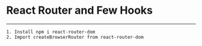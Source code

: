 # React Router and Few Hooks
---
```
1. Install npm i react-router-dom
2. Import createBrowserRouter from react-router-dom
```